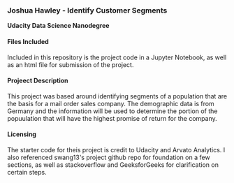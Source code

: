 ### Joshua Hawley - Identify Customer Segments
**Udacity Data Science Nanodegree**

#### Files Included

Included in this repository is the project code in a Jupyter Notebook, as well as an html file for submission of the project.

#### Projeect Description

This project was based around identifying segments of a population that are the basis for a mail order sales company. The demographic data is from Germany and the information will be used to determine the portion of the popuulation that will have the highest promise of return for the company.

#### Licensing

The starter code for theis project is credit to Udacity and Arvato Analytics. I also referenced swang13's project github repo for foundation on a few sections, as well as stackoverflow and GeeksforGeeks for clarification on certain steps.


```python

```

